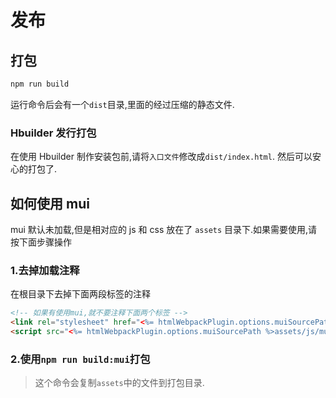 # 发布

## 打包

```bash
npm run build
```

运行命令后会有一个`dist`目录,里面的经过压缩的静态文件.

### Hbuilder 发行打包

在使用 Hbuilder 制作安装包前,请将`入口文件`修改成`dist/index.html`.
然后可以安心的打包了.

## 如何使用 mui

mui 默认未加载,但是相对应的 js 和 css 放在了 `assets` 目录下.如果需要使用,请按下面步骤操作

### 1.去掉加载注释

在根目录下去掉下面两段标签的注释

```html
<!-- 如果有使用mui,就不要注释下面两个标签 -->
<link rel="stylesheet" href="<%= htmlWebpackPlugin.options.muiSourcePath %>assets/css/mui.min.css">
<script src="<%= htmlWebpackPlugin.options.muiSourcePath %>assets/js/mui.min.js"></script>
```

### 2.使用`npm run build:mui`打包

> 这个命令会复制`assets`中的文件到打包目录.

